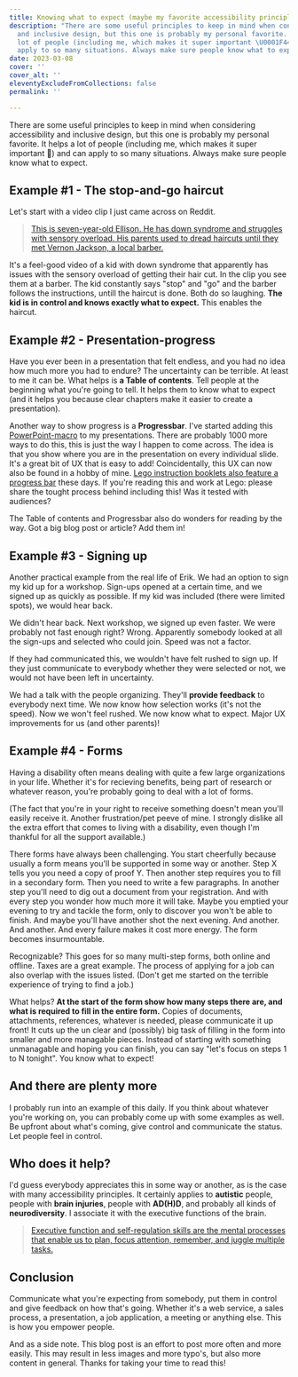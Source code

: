 ```yaml
---
title: Knowing what to expect (maybe my favorite accessibility principle)
description: "There are some useful principles to keep in mind when considering accessibility
  and inclusive design, but this one is probably my personal favorite. It helps a
  lot of people (including me, which makes it super important \U0001F440) and can
  apply to so many situations. Always make sure people know what to expect."
date: 2023-03-08
cover: ''
cover_alt: ''
eleventyExcludeFromCollections: false
permalink: ''

---
```

There are some useful principles to keep in mind when considering accessibility and inclusive design, but this one is probably my personal favorite. It helps a lot of people (including me, which makes it super important 👀) and can apply to so many situations. Always make sure people know what to expect.

## Example #1 - The stop-and-go haircut

Let's start with a video clip I just came across on Reddit.

> [This is seven-year-old Ellison. He has down syndrome and struggles with sensory overload. His parents used to dread haircuts until they met Vernon Jackson, a local barber.](https://www.reddit.com/r/HumansBeingBros/comments/11ljv2k/this_is_sevenyearold_ellison_he_has_down_syndrome/) 

It's a feel-good video of a kid with down syndrome that apparently has issues with the sensory overload of getting their hair cut. In the clip you see them at a barber. The kid constantly says "stop" and "go" and the barber follows the instructions, untill the haircut is done. Both do so laughing. **The kid is in control and knows exactly what to expect.** This enables the haircut. 

## Example #2 - Presentation-progress

Have you ever been in a presentation that felt endless, and you had no idea how much more you had to endure? The uncertainty can be terrible. At least to me it can be. What helps is **a Table of contents**. Tell people at the beginning what you're going to tell. It helps them to know what to expect (and it helps you because clear chapters make it easier to create a presentation).

Another way to show progress is a **Progressbar**. I've started adding this [PowerPoint-macro](https://www.howtogeek.com/709523/how-to-create-a-progress-bar-in-microsoft-powerpoint/) to my presentations. There are probably 1000 more ways to do this, this is just the way I happen to come across. The idea is that you show where you are in the presentation on every individual slide. It's a great bit of UX that is easy to add! Coincidentally, this UX can now also be found in a hobby of mine. [Lego instruction booklets also feature a progress bar](https://www.brothers-brick.com/2023/02/27/when-and-why-did-lego-include-progress-bars-in-instructions-guides-feature/) these days. If you're reading this and work at Lego: please share the tought process behind including this! Was it tested with audiences?

The Table of contents and Progressbar also do wonders for reading by the way. Got a big blog post or article? Add them in!

## Example #3 - Signing up

Another practical example from the real life of Erik. We had an option to sign my kid up for a workshop. Sign-ups opened at a certain time, and we signed up as quickly as possible. If my kid was included (there were limited spots), we would hear back.

We didn't hear back. Next workshop, we signed up even faster. We were probably not fast enough right? Wrong. Apparently somebody looked at all the sign-ups and selected who could join. Speed was not a factor.

If they had communicated this, we wouldn't have felt rushed to sign up. If they just communicate to everybody whether they were selected or not, we would not have been left in uncertainty.

We had a talk with the people organizing. They'll **provide feedback** to everybody next time. We now know how selection works (it's not the speed). Now we won't feel rushed. We now know what to expect. Major UX improvements for us (and other parents)!

## Example #4 - Forms

Having a disability often means dealing with quite a few large organizations in your life. Whether it's for recieving benefits, being part of research or whatever reason, you're probably going to deal with a lot of forms. 

(The fact that you're in your right to receive something doesn't mean you'll easily receive it. Another frustration/pet peeve of mine. I strongly dislike all the extra effort that comes to living with a disability, even though I'm thankful for all the support available.)

There forms have always been challenging. You start cheerfully because usually a form means you'll be supported in some way or another. Step X tells you you need a copy of proof Y. Then another step requires you to fill in a secondary form. Then you need to write a few paragraphs. In another step you'll need to dig out a document from your registration. And with every step you wonder how much more it will take. Maybe you emptied your evening to try and tackle the form, only to discover you won't be able to finish. And maybe you'll have another shot the next evening. And another. And another. And every failure makes it cost more energy. The form becomes insurmountable.

Recognizable? This goes for so many multi-step forms, both online and offline. Taxes are a great example. The process of applying for a job can also overlap with the issues listed. (Don't get me started on the terrible experience of trying to find a job.)

What helps? **At the start of the form show how many steps there are, and what is required to fill in the entire form.** Copies of documents, attachments, references, whatever is needed, please communicate it up front! It cuts up the un clear and (possibly) big task of filling in the form into smaller and more managable pieces. Instead of starting with something unmanagable and hoping you can finish, you can say "let's focus on steps 1 to N tonight". You know what to expect!

## And there are plenty more

I probably run into an example of this daily. If you think about whatever you're working on, you can probably come up with some examples as well. Be upfront about what's coming, give control and communicate the status. Let people feel in control.

## Who does it help?

I'd guess everybody appreciates this in some way or another, as is the case with many accessibility principles. It certainly applies to **autistic** people, people with **brain injuries**, people with **AD(H)D**, and probably all kinds of **neurodiversity**. I associate it with the executive functions of the brain. 

> [Executive function and self-regulation skills are the mental processes that enable us to plan, focus attention, remember, and juggle multiple tasks.](https://developingchild.harvard.edu/science/key-concepts/executive-function/)

## Conclusion

Communicate what you're expecting from somebody, put them in control and give feedback on how that's going. Whether it's a web service, a sales process, a presentation, a job application, a meeting or anything else. This is how you empower people.

And as a side note. This blog post is an effort to post more often and more easily. This may result in less images and more typo's, but also more content in general. Thanks for taking your time to read this!